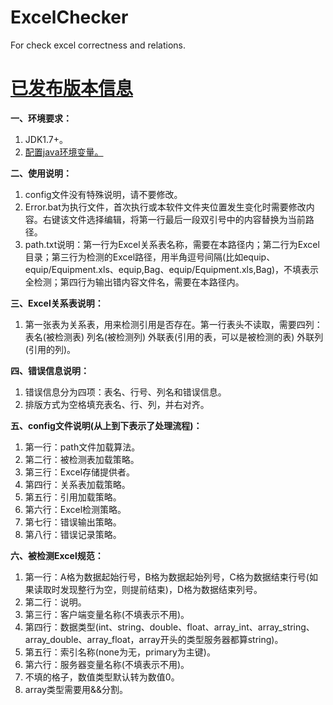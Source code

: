 # ExcelChecker
For check excel correctness and relations.

<a href="https://github.com/JavaTool/ExcelChecker/wiki"><h1>已发布版本信息</h1></a>

<b>一、环境要求：</b>
<ol>
<li>JDK1.7+。</li>
<li><a href="https://jingyan.baidu.com/article/fd8044fa2c22f15031137a2a.html">配置java环境变量。</a></li>
</ol>

<b>二、使用说明：</b>
<ol>
<li>config文件没有特殊说明，请不要修改。</li>
<li>Error.bat为执行文件，首次执行或本软件文件夹位置发生变化时需要修改内容。右键该文件选择编辑，将第一行最后一段双引号中的内容替换为当前路径。</li>
<li>path.txt说明：第一行为Excel关系表名称，需要在本路径内；第二行为Excel目录；第三行为检测的Excel路径，用半角逗号间隔(比如equip、equip/Equipment.xls、equip,Bag、equip/Equipment.xls,Bag)，不填表示全检测；第四行为输出错内容文件名，需要在本路径内。</li>
</ol>

<b>三、Excel关系表说明：</b>
<ol>
<li>第一张表为关系表，用来检测引用是否存在。第一行表头不读取，需要四列：表名(被检测表)	列名(被检测列)	外联表(引用的表，可以是被检测的表)	外联列(引用的列)。</li>
</ol>

<b>四、错误信息说明：</b>
<ol>
<li>错误信息分为四项：表名、行号、列名和错误信息。</li>
<li>排版方式为空格填充表名、行、列，并右对齐。</li>
</ol>

<b>五、config文件说明(从上到下表示了处理流程)：</b>
<ol>
<li>第一行：path文件加载算法。</li>
<li>第二行：被检测表加载策略。</li>
<li>第三行：Excel存储提供者。</li>
<li>第四行：关系表加载策略。</li>
<li>第五行：引用加载策略。</li>
<li>第六行：Excel检测策略。</li>
<li>第七行：错误输出策略。</li>
<li>第八行：错误记录策略。</li>
</ol>

<b>六、被检测Excel规范：</b>
<ol>
<li>第一行：A格为数据起始行号，B格为数据起始列号，C格为数据结束行号(如果读取时发现整行为空，则提前结束)，D格为数据结束列号。</li>
<li>第二行：说明。</li>
<li>第三行：客户端变量名称(不填表示不用)。</li>
<li>第四行：数据类型(int、string、double、float、array_int、array_string、array_double、array_float，array开头的类型服务器都算string)。</li>
<li>第五行：索引名称(none为无，primary为主键)。</li>
<li>第六行：服务器变量名称(不填表示不用)。</li>
<li>不填的格子，数值类型默认转为数值0。</li>
<li>array类型需要用&&分割。</li>
</ol>
